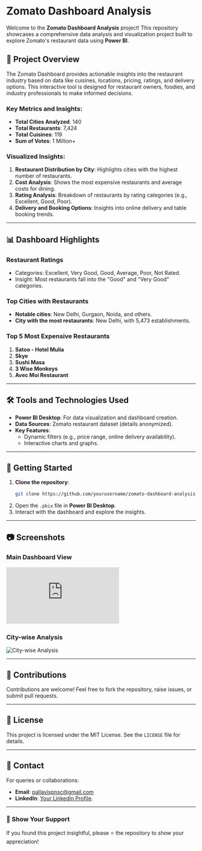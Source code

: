 # Zomato Dashboard Analysis

Welcome to the **Zomato Dashboard Analysis** project! This repository showcases a comprehensive data analysis and visualization project built to explore Zomato's restaurant data using **Power BI**.

## 🌟 Project Overview
The Zomato Dashboard provides actionable insights into the restaurant industry based on data like cuisines, locations, pricing, ratings, and delivery options. This interactive tool is designed for restaurant owners, foodies, and industry professionals to make informed decisions.

### Key Metrics and Insights:
- **Total Cities Analyzed**: 140
- **Total Restaurants**: 7,424
- **Total Cuisines**: 119
- **Sum of Votes**: 1 Million+

### Visualized Insights:
1. **Restaurant Distribution by City**: Highlights cities with the highest number of restaurants.
2. **Cost Analysis**: Shows the most expensive restaurants and average costs for dining.
3. **Rating Analysis**: Breakdown of restaurants by rating categories (e.g., Excellent, Good, Poor).
4. **Delivery and Booking Options**: Insights into online delivery and table booking trends.

---

## 📊 Dashboard Highlights
### **Restaurant Ratings**
- Categories: Excellent, Very Good, Good, Average, Poor, Not Rated.
- Insight: Most restaurants fall into the "Good" and "Very Good" categories.

### **Top Cities with Restaurants**
- **Notable cities**: New Delhi, Gurgaon, Noida, and others.
- **City with the most restaurants**: New Delhi, with 5,473 establishments.

### **Top 5 Most Expensive Restaurants**
1. **Satoo - Hotel Mulia**
2. **Skye**
3. **Sushi Masa**
4. **3 Wise Monkeys**
5. **Avec Moi Restaurant**

---

## 🛠️ Tools and Technologies Used
- **Power BI Desktop**: For data visualization and dashboard creation.
- **Data Sources**: Zomato restaurant dataset (details anonymized).
- **Key Features**:
  - Dynamic filters (e.g., price range, online delivery availability).
  - Interactive charts and graphs.

---

## 🚀 Getting Started
1. **Clone the repository**:
    ```bash
    git clone https://github.com/yourusername/zomato-dashboard-analysis.git
    ```
2. Open the `.pbix` file in **Power BI Desktop**.
3. Interact with the dashboard and explore the insights.

---

## 📷 Screenshots
### **Main Dashboard View**
![Main Dashboard](https://github.com/ChaudharyPallavi/Zomato-Data-Analysis-/blob/2fe14a7a3f9a132def31fca7a06e0be4af7d9541/Zomato%20Dashboard%20Analysis.pdf)

### **City-wise Analysis**
![City-wise Analysis](https://via.placeholder.com/800x400?text=City+Analysis+Screenshot)

---

## 🤝 Contributions
Contributions are welcome! Feel free to fork the repository, raise issues, or submit pull requests.

---

## 📜 License
This project is licensed under the MIT License. See the `LICENSE` file for details.

---

## 📧 Contact
For queries or collaborations:
- **Email**: pallavispnsc@gmail.com
- **LinkedIn**: [Your LinkedIn Profile](https://www.linkedin.com/in/pallavi-chaudhary-7a9702239?lipi=urn%3Ali%3Apage%3Ad_flagship3_profile_view_base_contact_details%3B3yVIsdPBS8ysMaR%2BolDArw%3D%3D).

---

### 🌟 Show Your Support
If you found this project insightful, please ⭐ the repository to show your appreciation!
